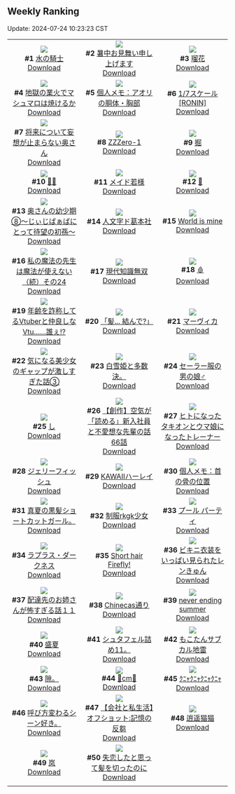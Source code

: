 ## Weekly Ranking
Update: 2024-07-24 10:23:23 CST

|      |      |      |
| :----: | :----: | :----: |
| ![](https://i.pixiv.re/c/240x480/img-master/img/2024/07/16/00/00/38/120569867_p0_master1200.jpg)<br>**#1** [水の騎士](https://www.pixiv.net/artworks/120569867)<br>[Download](https://i.pixiv.re/img-original/img/2024/07/16/00/00/38/120569867_p0.png) | ![](https://i.pixiv.re/c/240x480/img-master/img/2024/07/17/00/00/40/120597983_p0_master1200.jpg)<br>**#2** [暑中お見舞い申し上げます](https://www.pixiv.net/artworks/120597983)<br>[Download](https://i.pixiv.re/img-original/img/2024/07/17/00/00/40/120597983_p0.jpg) | ![](https://i.pixiv.re/c/240x480/img-master/img/2024/07/16/18/46/54/120588126_p0_master1200.jpg)<br>**#3** [瑠花](https://www.pixiv.net/artworks/120588126)<br>[Download](https://i.pixiv.re/img-original/img/2024/07/16/18/46/54/120588126_p0.png) |
| ![](https://i.pixiv.re/c/240x480/img-master/img/2024/07/17/21/23/38/120619703_p0_master1200.jpg)<br>**#4** [地獄の業火でマシュマロは焼けるか](https://www.pixiv.net/artworks/120619703)<br>[Download](https://i.pixiv.re/img-original/img/2024/07/17/21/23/38/120619703_p0.jpg) | ![](https://i.pixiv.re/c/240x480/img-master/img/2024/07/18/06/00/10/120630717_p0_master1200.jpg)<br>**#5** [個人メモ：アオリの胴体・胸部](https://www.pixiv.net/artworks/120630717)<br>[Download](https://i.pixiv.re/img-original/img/2024/07/18/06/00/10/120630717_p0.jpg) | ![](https://i.pixiv.re/c/240x480/img-master/img/2024/07/17/04/24/28/120602991_p0_master1200.jpg)<br>**#6** [1/7スケール[RONIN]](https://www.pixiv.net/artworks/120602991)<br>[Download](https://i.pixiv.re/img-original/img/2024/07/17/04/24/28/120602991_p0.jpg) |
| ![](https://i.pixiv.re/c/240x480/img-master/img/2024/07/17/00/01/06/120598064_p0_master1200.jpg)<br>**#7** [将来について妄想が止まらない奥さん](https://www.pixiv.net/artworks/120598064)<br>[Download](https://i.pixiv.re/img-original/img/2024/07/17/00/01/06/120598064_p0.jpg) | ![](https://i.pixiv.re/c/240x480/img-master/img/2024/07/17/19/20/16/120616171_p0_master1200.jpg)<br>**#8** [ZZZero-1](https://www.pixiv.net/artworks/120616171)<br>[Download](https://i.pixiv.re/img-original/img/2024/07/17/19/20/16/120616171_p0.png) | ![](https://i.pixiv.re/c/240x480/img-master/img/2024/07/17/00/03/24/120598264_p0_master1200.jpg)<br>**#9** [掘](https://www.pixiv.net/artworks/120598264)<br>[Download](https://i.pixiv.re/img-original/img/2024/07/17/00/03/24/120598264_p0.png) |
| ![](https://i.pixiv.re/c/240x480/img-master/img/2024/07/17/00/00/43/120597998_p0_master1200.jpg)<br>**#10** [😵‍💫](https://www.pixiv.net/artworks/120597998)<br>[Download](https://i.pixiv.re/img-original/img/2024/07/17/00/00/43/120597998_p0.jpg) | ![](https://i.pixiv.re/c/240x480/img-master/img/2024/07/17/00/22/38/120598936_p0_master1200.jpg)<br>**#11** [メイド若様](https://www.pixiv.net/artworks/120598936)<br>[Download](https://i.pixiv.re/img-original/img/2024/07/17/00/22/38/120598936_p0.jpg) | ![](https://i.pixiv.re/c/240x480/img-master/img/2024/07/16/00/01/50/120570046_p0_master1200.jpg)<br>**#12** [💐](https://www.pixiv.net/artworks/120570046)<br>[Download](https://i.pixiv.re/img-original/img/2024/07/16/00/01/50/120570046_p0.png) |
| ![](https://i.pixiv.re/c/240x480/img-master/img/2024/07/16/00/09/53/120570450_p0_master1200.jpg)<br>**#13** [奥さんの幼少期⑧〜じぃじばぁばにとって待望の初孫〜](https://www.pixiv.net/artworks/120570450)<br>[Download](https://i.pixiv.re/img-original/img/2024/07/16/00/09/53/120570450_p0.jpg) | ![](https://i.pixiv.re/c/240x480/img-master/img/2024/07/17/00/10/48/120598552_p0_master1200.jpg)<br>**#14** [人文字ド葛本社](https://www.pixiv.net/artworks/120598552)<br>[Download](https://i.pixiv.re/img-original/img/2024/07/17/00/10/48/120598552_p0.jpg) | ![](https://i.pixiv.re/c/240x480/img-master/img/2024/07/17/00/30/07/120599158_p0_master1200.jpg)<br>**#15** [World is mine](https://www.pixiv.net/artworks/120599158)<br>[Download](https://i.pixiv.re/img-original/img/2024/07/17/00/30/07/120599158_p0.jpg) |
| ![](https://i.pixiv.re/c/240x480/img-master/img/2024/07/17/00/01/50/120598147_p0_master1200.jpg)<br>**#16** [私の魔法の先生は魔法が使えない（続）その24](https://www.pixiv.net/artworks/120598147)<br>[Download](https://i.pixiv.re/img-original/img/2024/07/17/00/01/50/120598147_p0.jpg) | ![](https://i.pixiv.re/c/240x480/img-master/img/2024/07/16/08/08/32/120577951_p0_master1200.jpg)<br>**#17** [現代知識無双](https://www.pixiv.net/artworks/120577951)<br>[Download](https://i.pixiv.re/img-original/img/2024/07/16/08/08/32/120577951_p0.jpg) | ![](https://i.pixiv.re/c/240x480/img-master/img/2024/07/16/00/00/30/120569829_p0_master1200.jpg)<br>**#18** [🩸](https://www.pixiv.net/artworks/120569829)<br>[Download](https://i.pixiv.re/img-original/img/2024/07/16/00/00/30/120569829_p0.jpg) |
| ![](https://i.pixiv.re/c/240x480/img-master/img/2024/07/17/21/10/58/120619317_p0_master1200.jpg)<br>**#19** [年齢を詐称してるVtuberと仲良しなVtu……誰ぇ!?](https://www.pixiv.net/artworks/120619317)<br>[Download](https://i.pixiv.re/img-original/img/2024/07/17/21/10/58/120619317_p0.png) | ![](https://i.pixiv.re/c/240x480/img-master/img/2024/07/17/00/00/17/120597886_p0_master1200.jpg)<br>**#20** [「髪... 結んで?」](https://www.pixiv.net/artworks/120597886)<br>[Download](https://i.pixiv.re/img-original/img/2024/07/17/00/00/17/120597886_p0.png) | ![](https://i.pixiv.re/c/240x480/img-master/img/2024/07/18/00/00/22/120624749_p0_master1200.jpg)<br>**#21** [マーヴィカ](https://www.pixiv.net/artworks/120624749)<br>[Download](https://i.pixiv.re/img-original/img/2024/07/18/00/00/22/120624749_p0.jpg) |
| ![](https://i.pixiv.re/c/240x480/img-master/img/2024/07/17/00/02/08/120598173_p0_master1200.jpg)<br>**#22** [気になる美少女のギャップが激しすぎた話③](https://www.pixiv.net/artworks/120598173)<br>[Download](https://i.pixiv.re/img-original/img/2024/07/17/00/02/08/120598173_p0.jpg) | ![](https://i.pixiv.re/c/240x480/img-master/img/2024/07/17/22/35/45/120622043_p0_master1200.jpg)<br>**#23** [白雪姫と多数決。](https://www.pixiv.net/artworks/120622043)<br>[Download](https://i.pixiv.re/img-original/img/2024/07/17/22/35/45/120622043_p0.jpg) | ![](https://i.pixiv.re/c/240x480/img-master/img/2024/07/18/11/54/20/120635002_p0_master1200.jpg)<br>**#24** [セーラー服の男の娘♂](https://www.pixiv.net/artworks/120635002)<br>[Download](https://i.pixiv.re/img-original/img/2024/07/18/11/54/20/120635002_p0.png) |
| ![](https://i.pixiv.re/c/240x480/img-master/img/2024/07/16/09/26/32/120578842_p0_master1200.jpg)<br>**#25** [し](https://www.pixiv.net/artworks/120578842)<br>[Download](https://i.pixiv.re/img-original/img/2024/07/16/09/26/32/120578842_p0.png) | ![](https://i.pixiv.re/c/240x480/img-master/img/2024/07/18/18/07/12/120641272_p0_master1200.jpg)<br>**#26** [【創作】空気が「読める」新入社員と不愛想な先輩の話66話](https://www.pixiv.net/artworks/120641272)<br>[Download](https://i.pixiv.re/img-original/img/2024/07/18/18/07/12/120641272_p0.jpg) | ![](https://i.pixiv.re/c/240x480/img-master/img/2024/07/16/23/53/04/120597598_p0_master1200.jpg)<br>**#27** [ヒトになったタキオンとウマ娘になったトレーナー](https://www.pixiv.net/artworks/120597598)<br>[Download](https://i.pixiv.re/img-original/img/2024/07/16/23/53/04/120597598_p0.jpg) |
| ![](https://i.pixiv.re/c/240x480/img-master/img/2024/07/18/20/30/05/120644799_p0_master1200.jpg)<br>**#28** [ジェリーフィッシュ](https://www.pixiv.net/artworks/120644799)<br>[Download](https://i.pixiv.re/img-original/img/2024/07/18/20/30/05/120644799_p0.png) | ![](https://i.pixiv.re/c/240x480/img-master/img/2024/07/17/03/02/54/120602067_p0_master1200.jpg)<br>**#29** [KAWAIIハーレイ](https://www.pixiv.net/artworks/120602067)<br>[Download](https://i.pixiv.re/img-original/img/2024/07/17/03/02/54/120602067_p0.jpg) | ![](https://i.pixiv.re/c/240x480/img-master/img/2024/07/16/06/00/10/120576297_p0_master1200.jpg)<br>**#30** [個人メモ：首の骨の位置](https://www.pixiv.net/artworks/120576297)<br>[Download](https://i.pixiv.re/img-original/img/2024/07/16/06/00/10/120576297_p0.jpg) |
| ![](https://i.pixiv.re/c/240x480/img-master/img/2024/07/17/18/55/40/120615475_p0_master1200.jpg)<br>**#31** [真夏の黒髪ショートカットガール。](https://www.pixiv.net/artworks/120615475)<br>[Download](https://i.pixiv.re/img-original/img/2024/07/17/18/55/40/120615475_p0.jpg) | ![](https://i.pixiv.re/c/240x480/img-master/img/2024/07/17/00/05/19/120598349_p0_master1200.jpg)<br>**#32** [制服rkgk少女](https://www.pixiv.net/artworks/120598349)<br>[Download](https://i.pixiv.re/img-original/img/2024/07/17/00/05/19/120598349_p0.png) | ![](https://i.pixiv.re/c/240x480/img-master/img/2024/07/17/00/00/39/120597978_p0_master1200.jpg)<br>**#33** [プール パーティ](https://www.pixiv.net/artworks/120597978)<br>[Download](https://i.pixiv.re/img-original/img/2024/07/17/00/00/39/120597978_p0.png) |
| ![](https://i.pixiv.re/c/240x480/img-master/img/2024/07/17/00/00/31/120597942_p0_master1200.jpg)<br>**#34** [ラプラス・ダークネス](https://www.pixiv.net/artworks/120597942)<br>[Download](https://i.pixiv.re/img-original/img/2024/07/17/00/00/31/120597942_p0.png) | ![](https://i.pixiv.re/c/240x480/img-master/img/2024/07/16/08/22/32/120578115_p0_master1200.jpg)<br>**#35** [Short hair Firefly!](https://www.pixiv.net/artworks/120578115)<br>[Download](https://i.pixiv.re/img-original/img/2024/07/16/08/22/32/120578115_p0.png) | ![](https://i.pixiv.re/c/240x480/img-master/img/2024/07/17/06/03/53/120603887_p0_master1200.jpg)<br>**#36** [ビキニ衣装をいっぱい見られたレンきゅん](https://www.pixiv.net/artworks/120603887)<br>[Download](https://i.pixiv.re/img-original/img/2024/07/17/06/03/53/120603887_p0.png) |
| ![](https://i.pixiv.re/c/240x480/img-master/img/2024/07/18/12/00/36/120635204_p0_master1200.jpg)<br>**#37** [配達先のお姉さんが怖すぎる話１１](https://www.pixiv.net/artworks/120635204)<br>[Download](https://i.pixiv.re/img-original/img/2024/07/18/12/00/36/120635204_p0.jpg) | ![](https://i.pixiv.re/c/240x480/img-master/img/2024/07/16/07/30/01/120577458_p0_master1200.jpg)<br>**#38** [Chinecas通り](https://www.pixiv.net/artworks/120577458)<br>[Download](https://i.pixiv.re/img-original/img/2024/07/16/07/30/01/120577458_p0.jpg) | ![](https://i.pixiv.re/c/240x480/img-master/img/2024/07/17/00/00/18/120597890_p0_master1200.jpg)<br>**#39** [never ending summer](https://www.pixiv.net/artworks/120597890)<br>[Download](https://i.pixiv.re/img-original/img/2024/07/17/00/00/18/120597890_p0.jpg) |
| ![](https://i.pixiv.re/c/240x480/img-master/img/2024/07/17/12/19/52/120608508_p0_master1200.jpg)<br>**#40** [盛夏](https://www.pixiv.net/artworks/120608508)<br>[Download](https://i.pixiv.re/img-original/img/2024/07/17/12/19/52/120608508_p0.png) | ![](https://i.pixiv.re/c/240x480/img-master/img/2024/07/16/21/53/45/120593616_p0_master1200.jpg)<br>**#41** [シュタフェル詰め11。](https://www.pixiv.net/artworks/120593616)<br>[Download](https://i.pixiv.re/img-original/img/2024/07/16/21/53/45/120593616_p0.png) | ![](https://i.pixiv.re/c/240x480/img-master/img/2024/07/17/00/00/19/120597893_p0_master1200.jpg)<br>**#42** [もこたんサブカル地雷](https://www.pixiv.net/artworks/120597893)<br>[Download](https://i.pixiv.re/img-original/img/2024/07/17/00/00/19/120597893_p0.png) |
| ![](https://i.pixiv.re/c/240x480/img-master/img/2024/07/17/03/24/34/120601252_p0_master1200.jpg)<br>**#43** [隙。](https://www.pixiv.net/artworks/120601252)<br>[Download](https://i.pixiv.re/img-original/img/2024/07/17/03/24/34/120601252_p0.jpg) | ![](https://i.pixiv.re/c/240x480/img-master/img/2024/07/17/20/47/35/120618563_p0_master1200.jpg)<br>**#44** [🦋cm🦋](https://www.pixiv.net/artworks/120618563)<br>[Download](https://i.pixiv.re/img-original/img/2024/07/17/20/47/35/120618563_p0.png) | ![](https://i.pixiv.re/c/240x480/img-master/img/2024/07/18/23/46/02/120650909_master1200.jpg)<br>**#45** [ｸﾆｬｸﾆｬｸﾆｬｸﾆｬ](https://www.pixiv.net/artworks/120650909)<br>[Download](https://www.pixiv.net/artworks/120650909) |
| ![](https://i.pixiv.re/c/240x480/img-master/img/2024/07/18/06/48/21/120631090_p0_master1200.jpg)<br>**#46** [呼び方変わるシーン好き。](https://www.pixiv.net/artworks/120631090)<br>[Download](https://i.pixiv.re/img-original/img/2024/07/18/06/48/21/120631090_p0.jpg) | ![](https://i.pixiv.re/c/240x480/img-master/img/2024/07/16/12/00/04/120580886_p0_master1200.jpg)<br>**#47** [【会社と私生活】オフショット:記憶の反芻](https://www.pixiv.net/artworks/120580886)<br>[Download](https://i.pixiv.re/img-original/img/2024/07/16/12/00/04/120580886_p0.jpg) | ![](https://i.pixiv.re/c/240x480/img-master/img/2024/07/16/14/07/43/120582907_p0_master1200.jpg)<br>**#48** [逍遥猫猫](https://www.pixiv.net/artworks/120582907)<br>[Download](https://i.pixiv.re/img-original/img/2024/07/16/14/07/43/120582907_p0.jpg) |
| ![](https://i.pixiv.re/c/240x480/img-master/img/2024/07/16/23/09/24/120596182_p0_master1200.jpg)<br>**#49** [岚](https://www.pixiv.net/artworks/120596182)<br>[Download](https://i.pixiv.re/img-original/img/2024/07/16/23/09/24/120596182_p0.jpg) | ![](https://i.pixiv.re/c/240x480/img-master/img/2024/07/17/20/58/55/120618878_p0_master1200.jpg)<br>**#50** [失恋したと思って髪を切ったのに](https://www.pixiv.net/artworks/120618878)<br>[Download](https://i.pixiv.re/img-original/img/2024/07/17/20/58/55/120618878_p0.jpg) |
|      |
